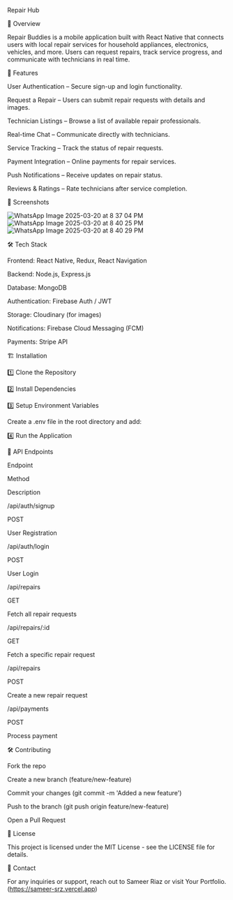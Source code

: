 Repair Hub



📌 Overview

Repair Buddies is a mobile application built with React Native that connects users with local repair services for household appliances, electronics, vehicles, and more. Users can request repairs, track service progress, and communicate with technicians in real time.

🚀 Features

User Authentication – Secure sign-up and login functionality.

Request a Repair – Users can submit repair requests with details and images.

Technician Listings – Browse a list of available repair professionals.

Real-time Chat – Communicate directly with technicians.

Service Tracking – Track the status of repair requests.

Payment Integration – Online payments for repair services.

Push Notifications – Receive updates on repair status.

Reviews & Ratings – Rate technicians after service completion.

📱 Screenshots

![WhatsApp Image 2025-03-20 at 8 37 04 PM](https://github.com/user-attachments/assets/3fd6a46b-5f35-4cb1-826d-77b6eab537ad)
![WhatsApp Image 2025-03-20 at 8 40 25 PM](https://github.com/user-attachments/assets/f48be8f2-713a-4506-a2b0-58770c5d407f)
![WhatsApp Image 2025-03-20 at 8 40 29 PM](https://github.com/user-attachments/assets/a7c04bff-76fd-4e63-af55-1357e76acc88)




🛠️ Tech Stack

Frontend: React Native, Redux, React Navigation

Backend: Node.js, Express.js

Database: MongoDB

Authentication: Firebase Auth / JWT

Storage: Cloudinary (for images)

Notifications: Firebase Cloud Messaging (FCM)

Payments: Stripe API

🏗 Installation

1️⃣ Clone the Repository

2️⃣ Install Dependencies

3️⃣ Setup Environment Variables

Create a .env file in the root directory and add:

4️⃣ Run the Application

🚀 API Endpoints

Endpoint

Method

Description

/api/auth/signup

POST

User Registration

/api/auth/login

POST

User Login

/api/repairs

GET

Fetch all repair requests

/api/repairs/:id

GET

Fetch a specific repair request

/api/repairs

POST

Create a new repair request

/api/payments

POST

Process payment

🛠 Contributing

Fork the repo

Create a new branch (feature/new-feature)

Commit your changes (git commit -m 'Added a new feature')

Push to the branch (git push origin feature/new-feature)

Open a Pull Request

📜 License

This project is licensed under the MIT License - see the LICENSE file for details.

🙌 Contact

For any inquiries or support, reach out to Sameer Riaz or visit Your Portfolio.(https://sameer-srz.vercel.app)
